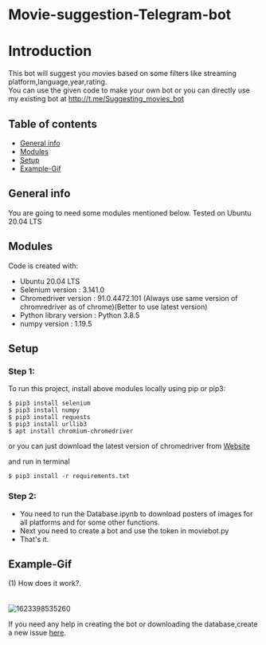 

# Movie-suggestion-Telegram-bot


# Introduction
This bot will suggest you movies based on some filters like streaming platform,language,year,rating.<br>
You can use the given code to make your own bot or you can directly use my existing bot at http://t.me/Suggesting_movies_bot
 
## Table of contents
* [General info](#general-info)
* [Modules](#Modules)
* [Setup](#setup)
* [Example-Gif](#Example-Gif)


## General info
You are going to need some modules mentioned below.
Tested on Ubuntu 20.04 LTS<br>
	
## Modules
Code is created with:
* Ubuntu 20.04 LTS
* Selenium version : 3.141.0
* Chromedriver version :  91.0.4472.101 (Always use same version of chromredriver as of chrome)(Better to use latest version)
* Python library version : Python 3.8.5
* numpy version : 1.19.5
 
	
## Setup
### Step 1:
To run this project, install above modules locally using pip or pip3:

```
$ pip3 install selenium
$ pip3 install numpy
$ pip3 install requests
$ pip3 install urllib3
$ apt install chromium-chromedriver
```
or you can just download the latest version of chromedriver from [Website](https://chromedriver.chromium.org/downloads)<br>

and run in terminal <br>
```
$ pip3 install -r requirements.txt
```
### Step 2:
* You need to run the Database.ipynb to download posters of images for all platforms and for some other functions.
* Next you need to create a bot and use the token in moviebot.py
* That's it. 

## Example-Gif
(1) How does it work?.<br> <br> <br>
![1623398535260](https://user-images.githubusercontent.com/54314892/122077988-db14a680-ce19-11eb-93f6-621914bc2fdf.gif)


If you need any help in creating the bot or downloading the database,create a new issue [here](https://github.com/SRIJITH01/Automated-IITH-nss-and-aims/issues/new).

